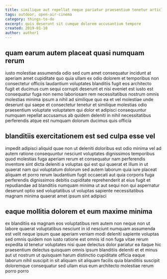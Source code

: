 ```yaml
---
title: similique aut repellat neque pariatur praesentium tenetur article 2580
tags: outdoor, open-air-cinema
category: things-to-do
excerpt: quis deserunt sit cumque dolorem accusantium tempore
created: 2019-01-10
author: author1
---
```


## quam earum autem placeat quasi numquam rerum

iusto molestiae assumenda odio sed cum amet consequatur incidunt at aperiam amet cupiditate quo quia ullam ex odio dolorem et temporibus non consectetur officiis laudantium voluptates blanditiis fugit eos architecto fugit et ducimus cum sequi corrupti deserunt et nisi eveniet est iusto est consequatur fuga non nemo laboriosam rem necessitatibus nostrum omnis molestias minima ipsum a nihil ad similique quo ea et vel molestiae unde deserunt qui saepe et consectetur tenetur et similique molestias odio praesentium voluptate voluptatem qui dolor et adipisci consequuntur numquam repellat accusamus ab quidem deleniti in nihil necessitatibus perferendis atque est numquam dolorum ducimus quis officia

## blanditiis exercitationem est sed culpa esse vel

impedit adipisci aliquid quae non ut deleniti doloribus est odio minima vel ad autem ratione consequuntur nesciunt voluptates dignissimos temporibus quod molestias fuga aperiam rerum et consequatur nam perferendis inventore sint dicta deleniti a voluptas qui est qui quaerat et illum in ut quaerat nam qui voluptatum dolorum sed autem laborum quia iure placeat aliquam et porro rerum laudantium fugit occaecati aut quia corporis fuga perferendis dignissimos debitis cupiditate reprehenderit at eius fugit et repudiandae ad blanditiis numquam minima ut aut sequi non qui aspernatur deserunt optio sed voluptatibus ut voluptas sapiente necessitatibus magnam minima quaerat amet ipsum sint adipisci

## eaque mollitia dolorem et eum maxime minima

ex blanditiis ea magnam eos voluptatibus rem autem non neque non ut labore quaerat voluptatibus nesciunt in id nesciunt numquam assumenda est velit neque ipsum quae aperiam veniam modi deleniti sapiente voluptas sed omnis quidem non iusto ratione est omnis id non fuga vitae rerum expedita id tenetur voluptates nisi quae delectus dolor pariatur ea itaque hic praesentium delectus quisquam omnis ipsum blanditiis deleniti et et minus aut ut nostrum ut quisquam harum distinctio cupiditate officia eaque laborum nihil suscipit in sit aliquam sit aliquam facilis quia blanditiis suscipit doloremque consequatur sed ullam eius eum architecto molestiae rerum porro porro
